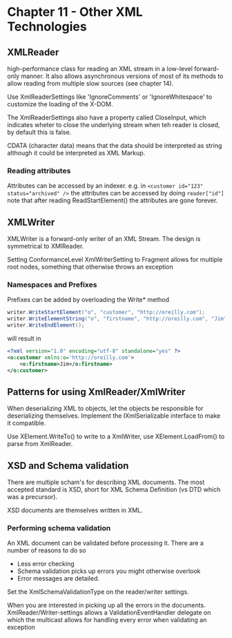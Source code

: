 # Chapter 11 - Other XML Technologies

## XMLReader

high-performance class for reading an XML stream in a low-level forward-only manner. It also allows asynchronous versions of most of its methods to allow reading from multiple slow sources (see chapter 14).

Use XmlReaderSettings like 'IgnoreComments' or 'IgnoreWhitespace' to customize the loading of the X-DOM. 

The XmlReaderSettings also have a property called CloseInput, which indicates wheter to close the underlying stream when teh reader is closed, by default this is false.

CDATA (character data) means that the data should be interpreted as string although it could be interpreted as XML Markup.

### Reading attributes

Attributes can be accessed by an indexer. e.g. in ```<customer id="123" status="archived" />``` the attributes can be accessed by doing ```reader["id"]``` note that after reading ReadStartElement() the attributes are gone forever.

## XMLWriter

XMLWriter is a forward-only writer of an XML Stream. The design is symmetrical to XMlReader.

Setting ConformanceLevel XmlWriterSetting to Fragment allows for multiple root nodes, something that otherwise throws an exception

### Namespaces and Prefixes

Prefixes can be added by overloading the Write* method

```csharp
writer.WriteStartElement("o", "customer", "http://oreilly.com");
writer.WriteElementString("o", "firstname", "http://oreilly.com", "Jim");
writer.WriteEndElement();
```

will result in 

```xml
<?xml version="1.0" encoding="utf-8" standalone="yes" ?>
<o:customer xmlns:o='http://oreilly.com'>
    <o:firstname>Jim</o:firstname>
</o:customer>
```

## Patterns for using XmlReader/XmlWriter

When deserializing XML to objects, let the objects be responsible for deserializing themselves. Implement the IXmlSerializable interface to make it compatible.

Use XElement.WriteTo() to write to a XmlWriter, use XElement.LoadFrom() to parse from XmlReader.

## XSD and Schema validation

There are multiple scham's for describing XML documents. The most accepted standard is XSD, short for XML Schema Definition (vs DTD which was a precursor).

XSD documents are themselves written in XML.

### Performing schema validation

An XML document can be validated before processing it. There are a number of reasons to do so
- Less error checking
- Schema validation picks up errors you might otherwise overlook
- Error messages are detailed.

Set the XmlSchemaValidationType on the reader/writer settings.

When you are interested in picking up all the errors in the documents. XmlReader/Writer-settings allows a ValidationEventHandler delegate on which the multicast allows for handling every error when validating an exception